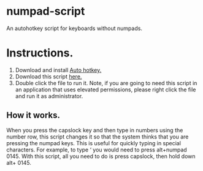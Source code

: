 # numpad-script
An autohotkey script for keyboards without numpads.
# Instructions. 
1. Download and install [Auto hotkey.](https://www.autohotkey.com/download/ahk-install.exe)
2. Download this script [here.](https://github.com/thetechguy-cpu/numpad-script/releases/download/v1.0/numpad-script.ahk)
3. Double click the file to run it.
Note, if you are going to need this script in an application that uses elevated permissions, please right click the file and run it as administrator.


## How it works.

When you press the capslock key and then type in numbers using the number row, this script changes it so that the system thinks that you are pressing the numpad keys. This is useful for quickly typing in special characters. For example, to type ‘ you would need to press alt+numpad 0145. With this script, all you need to do is press capslock, then hold down alt+ 0145.
